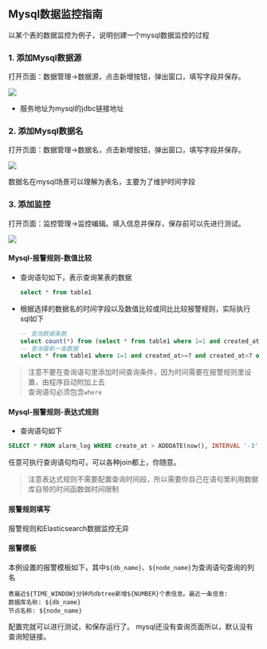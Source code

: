 ## Mysql数据监控指南

以某个表的数据监控为例子，说明创建一个mysql数据监控的过程

### 1. 添加Mysql数据源

打开页面：数据管理->数据源，点击新增按钮，弹出窗口，填写字段并保存。

<img src="https://gitee.com/tim_guai/frostmourne/raw/master/doc/img/mysql-datasource.png" />

* 服务地址为mysql的jdbc链接地址

### 2. 添加Mysql数据名

打开页面：数据管理->数据名，点击新增按钮，弹出窗口，填写字段并保存。

<img src="https://gitee.com/tim_guai/frostmourne/raw/master/doc/img/mysql-dataname.png" />

数据名在mysql场景可以理解为表名，主要为了维护时间字段

### 3. 添加监控

打开页面：监控管理->监控编辑。填入信息并保存，保存前可以先进行测试。

<img src="https://gitee.com/tim_guai/frostmourne/raw/master/doc/img/mysql-alarm.png" />

#### Mysql-报警规则-数值比较

* 查询语句如下，表示查询某表的数据

    ```sql
    select * from table1
    ```

* 根据选择的数据名的时间字段以及数值比较或同比比较报警规则，实际执行sql如下

    ```sql
    -- 查询数据条数
    select count(*) from (select * from table1 where 1=1 and created_at>=? and created_at<?)
    -- 查询最新一条数据
    select * from table1 where 1=1 and created_at>=? and created_at<? order by created_at desc limit 1
    ```

> 注意不要在查询语句里添加时间查询条件，因为时间需要在报警规则里设置，由程序自动附加上去   
> 查询语句必须包含```where```   

#### Mysql-报警规则-表达式规则

* 查询语句如下

```sql
SELECT * FROM alarm_log WHERE create_at > ADDDATE(now(), INTERVAL '-3' DAY) ORDER BY id DESC
```

任意可执行查询语句均可，可以各种join都上，你随意。

> 注意表达式规则不需要配置查询时间段，所以需要你自己在语句里利用数据库自带的时间函数做时间限制

#### 报警规则填写

报警规则和Elasticsearch数据监控无异

#### 报警模板

本例设置的报警模板如下，其中```${db_name}```、```${node_name}```为查询语句查询的列名

```
表最近${TIME_WINDOW}分钟内dbtree新增${NUMBER}个表信息。最近一条信息:
数据库名称: ${db_name}
节点名称: ${node_name}
```

配置完就可以进行测试，和保存运行了。 mysql还没有查询页面所以，默认没有查询短链接。